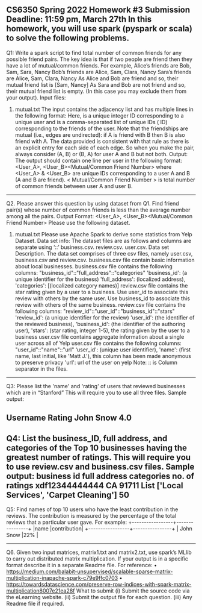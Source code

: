CS6350 Spring 2022
Homework #3
Submission Deadline: 11:59 pm, March 27th
In this homework, you will use spark (pyspark or scala) to solve the following
problems.
-----------------------------------------------------------------------------------------------------------------------------------------------------------------------
Q1:
Write a spark script to find total number of common friends for any possible friend pairs.
The key idea is that if two people are friend then they have a lot of mutual/common friends.
For example,
Alice’s friends are Bob, Sam, Sara, Nancy Bob’s friends are Alice, Sam, Clara, Nancy Sara’s
friends are Alice, Sam, Clara, Nancy
As Alice and Bob are friend and so, their mutual friend list is [Sam, Nancy]
As Sara and Bob are not friend and so, their mutual friend list is empty. (In this case you
may exclude them from your output).
Input
files:
1. mutual.txt
The input contains the adjacency list and has multiple lines in the following
format:
<User><TAB><Friends>
Here, <User> is a unique integer ID corresponding to a unique user and <Friends> is a
comma-separated list of unique IDs (<User> ID) corresponding to the friends of the user. Note
that the friendships are mutual (i.e., edges are undirected): if A is friend with B then B is also
friend with A. The data provided is consistent with that rule as there is an explicit entry for
each side of each edge. So when you make the pair, always consider (A, B) or (B, A) for user
A and B but not both.
Output: The output should contain one line per user in the following format:
<User_A>, <User_B><TAB><Mutual/Common Friend Number>
where <User_A> & <User_B> are unique IDs corresponding to a user A and B (A and B are
friend). < Mutual/Common Friend Number > is total number of common friends between user
A and user B.
-----------------------------------------------------------------------------------------------------------------------------------------------------------------------
Q2.
Please answer this question by using dataset from Q1.
Find friend pair(s) whose number of common friends is less than the average number among
all the pairs.
Output Format:
<User_A>, <User_B><TAB><Mutual/Common Friend Number>
Please use the following dataset.
1. mutual.txt
Please use Apache Spark to derive some statistics from Yelp Dataset.
Data set info:
The dataset files are as follows and columns are separate using ‘::’
business.csv. review.csv. user.csv.
Data set Description.
The data set comprises of three csv files, namely user.csv, business.csv and review.csv.
business.csv file contain basic information about local businesses.
business.csv file contains the following columns:
"business_id"::"full_address"::"categories"
'business_id': (a unique identifier for the business)
'full_address': (localized address),
'categories': [(localized category names)]
review.csv file contains the star rating given by a user to a business. Use user_id to
associate this review with others by the same user. Use business_id to associate this review
with others of the same business.
review.csv file contains the following columns:
"review_id"::"user_id"::"business_id"::"stars"
'review_id': (a unique identifier for the review)
'user_id': (the identifier of the reviewed business),
'business_id': (the identifier of the authoring user),
'stars': (star rating, integer 1-5), the rating given by the user to a business
user.csv file contains aggregate information about a single user across all of Yelp
user.csv file contains the following columns:
"user_id"::"name"::"url"
‘user_id': (unique user identifier),
'name': (first name, last initial, like 'Matt J.'), this column has been made anonymous to
preserve privacy
'url': url of the user on yelp
Note: :: is Column separator in the files.
-----------------------------------------------------------------------------------------------------------------------------------------------------------------------
Q3:
Please list the 'name' and 'rating' of users that reviewed businesses which are in
“Stanford”
This will require you to use all three files.
Sample output:

Username Rating
John Snow 4.0
-----------------------------------------------------------------------------------------------------------------------------------------------------------------------
Q4:
List the business_ID, full address, and categories of the Top 10 businesses having the
greatest number of ratings.
This will require you to use review.csv and business.csv files.
Sample output:
business id full address categories no. of ratings
xdf12344444444 CA 91711 List ['Local Services', 'Carpet Cleaning'] 50
-----------------------------------------------------------------------------------------------------------------------------------------------------------------------
Q5:
Find names of top 10 users who have the least contribution in the reviews. The
contribution is measured by the percentage of the total reviews that a particular user
gave.
For example:
+-----------------+----------------+
|name |contribution|
+-----------------+----------------+
| John Snow |22% |
  
-----------------------------------------------------------------------------------------------------------------------------------------------------------------------
Q6.
Given two input matrices, matrix1.txt and matrix2.txt, use spark’s MLlib to carry out distributed
matrix multiplication. If your output is in a specific format describe it in a separate Readme file.
For reference:
• https://medium.com/balabit-unsupervised/scalable-sparse-matrix-multiplication-inapache-spark-c79e9ffc0703
• https://towardsdatascience.com/preserve-row-indices-with-spark-matrix-multiplication8007e21ea28f
What to submit
(i) Submit the source code via the eLearning website.
(ii) Submit the output file for each question.
(iii) Any Readme file if required. 

